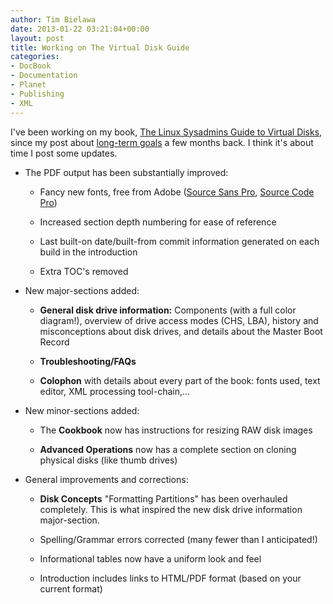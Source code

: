 ```yaml
---
author: Tim Bielawa
date: 2013-01-22 03:21:04+00:00
layout: post
title: Working on The Virtual Disk Guide
categories:
- DocBook
- Documentation
- Planet
- Publishing
- XML
---
```


I've been working on my book, [The Linux Sysadmins Guide to Virtual Disks](http://lnx.cx/docs/vdg/output/Virtual-Disk-Operations.pdf), since my post about [long-term goals](http://blog.lnx.cx/2012/08/29/on-long-term-goals/) a few months back. I think it's about time I post some updates.



	
  * The PDF output has been substantially improved:

	
    * Fancy new fonts, free from Adobe ([Source Sans Pro](http://blogs.adobe.com/typblography/2012/08/source-sans-pro.html), [Source Code Pro](http://blogs.adobe.com/typblography/2012/09/source-code-pro.html))

	
    * Increased section depth numbering for ease of reference

	
    * Last built-on date/built-from commit information generated on each build in the introduction

	
    * Extra TOC's removed




	
  * New major-sections added:

	
    * **General disk drive information:** Components (with a full color diagram!), overview of drive access modes (CHS, LBA), history and misconceptions about disk drives, and details about the Master Boot Record

	
    * **Troubleshooting/FAQs**

	
    * **Colophon** with details about every part of the book: fonts used, text editor, XML processing tool-chain,...




	
  * New minor-sections added:

	
    * The **Cookbook** now has instructions for resizing RAW disk images

	
    * **Advanced Operations** now has a complete section on cloning physical disks (like thumb drives)




	
  * General improvements and corrections:

	
    * **Disk Concepts** "Formatting Partitions" has been overhauled completely. This is what inspired the new disk drive information major-section.

	
    * Spelling/Grammar errors corrected (many fewer than I anticipated!)

	
    * Informational tables now have a uniform look and feel

	
    * Introduction includes links to HTML/PDF format (based on your current format)





